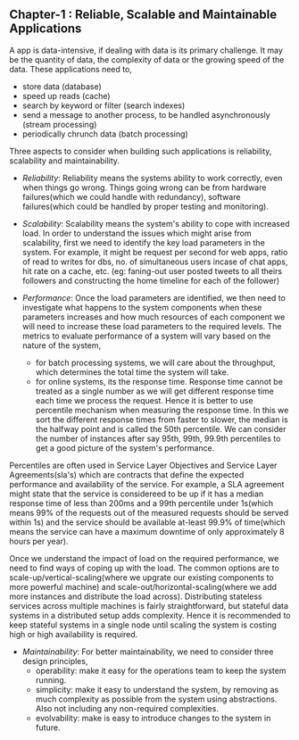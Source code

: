 ## Chapter-1 : Reliable, Scalable and Maintainable Applications

A app is data-intensive, if dealing with data is its primary challenge. It may be the quantity of data, the complexity of data or the growing speed of the data. These applications need to,
- store data (database)
- speed up reads (cache)
- search by keyword or filter (search indexes)
- send a message to another process, to be handled asynchronously (stream processing)
- periodically chrunch data (batch processing)

Three aspects to consider when building such applications is reliability, scalability and maintainability.

- *Reliability*: Reliability means the systems ability to work correctly, even when things go wrong. Things going wrong can be from hardware failures(which we could handle with redundancy), software failures(which could be handled by proper testing and monitoring).

- *Scalability*: Scalability means the system's ability to cope with increased load. In order to understand the issues which might arise from scalability, first we need to identify the key load parameters in the system. For example, it might be request per second for web apps, ratio of read to writes for dbs, no. of simultaneous users incase of chat apps, hit rate on a cache, etc. 
(eg: faning-out user posted tweets to all theirs followers and constructing the home timeline for each of the follower)

- *Performance*: Once the load parameters are identified, we then need to investigate what happens to the system components when these parameters increases and how much resources of each component we will need to increase these load parameters to the required levels. The metrics to evaluate performance of a system will vary based on the nature of the system,
   - for batch processing systems, we will care about the throughput, which determines the total time the system will take.
   - for online systems, its the response time. Response time cannot be treated as a single number as we will get different response time each time we process the request. Hence it is better to use percentile mechanism when measuring the response time. In this we sort the different response times from faster to slower, the median is the halfway point and is called the 50th percentile. We can consider the number of instances after say 95th, 99th, 99.9th percentiles to get a good picture of the system's performance.

Percentiles are often used in Service Layer Objectives and Service Layer Agreements(sla's) which are contracts that define the expected performance and availability of the service. For example, a SLA agreement might state that the service is considereed to be up if it has a median response time of less than 200ms and a 99th percentile under 1s(which means 99% of the requests out of the measured requests should be served within 1s) and the service should be available at-least 99.9% of time(which means the service can have a maximum downtime of only approximately 8 hours per year).

Once we understand the impact of load on the required performance, we need to find ways of coping up with the load. The common options are to scale-up/vertical-scaling(where we upgrate our existing components to more powerful machine) and scale-out/horizontal-scaling(where we add more instances and distribute the load across). Distributing stateless services across multiple machines is fairly straightforward, but stateful data systems in a distributed setup adds complexity. Hence it is recommended to keep stateful systems in a single node until scaling the system is costing high or high availability is required. 

- *Maintainability*: For better maintainability, we need to consider three design principles,
    - operability: make it easy for the operations team to keep the system running.
    - simplicity: make it easy to understand the system, by removing as much complexity as possible from the system using abstractions. Also not including any non-required complexities.
    - evolvability: make is easy to introduce changes to the system in future.
